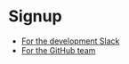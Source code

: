 # Signup

- [For the development Slack](https://join.slack.com/t/professoroak-dev/shared_invite/enQtMzA1Mjg1MDYyOTE0LTQ0NjFiNTYzNTVlZjU2YzBmMzY4MTY0ZDkxZTAzMWE2MjAzNmQxZjFjYjkzYTExMDY1NWUwZDFlZWZiZjFjYTY)
- [For the GitHub team](https://github.com/professor-samuel-oak/Signup/issues/1)
